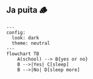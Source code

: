 ## Ja puita 🪵

```mermaid
---
config:
  look: dark
  theme: neutral
---
flowchart TB
    A(school) --> B{yes or no}
    B -->|Yes| C[sleep]
    B -->|No| D[sleep more]
```
